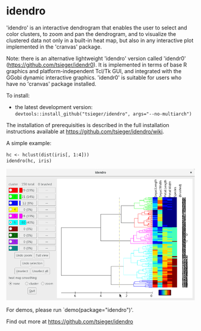 # idendro

'idendro' is an interactive dendrogram that enables the user to select 
and color clusters, to zoom and pan the dendrogram, and to visualize 
the clustered data not only in a built-in heat map, but also in any
interactive plot implemented in the 'cranvas' package.

Note: there is an alternative lightweight 'idendro' version called
'idendr0' (https://github.com/tsieger/idendr0).  It is implemented in
terms of base R graphics and platform-independent Tcl/Tk GUI, and
integrated with the GGobi dynamic interactive graphics. 'idendr0' is
suitable for users who have no 'cranvas' package installed.

To install:

* the latest development version: 
  `devtools::install_github("tsieger/idendro", args="--no-multiarch")`

The installation of prerequisities is described in the full installation
instructions available at https://github.com/tsieger/idendro/wiki.

A simple example:

    hc <- hclust(dist(iris[, 1:4]))
    idendro(hc, iris)

![Example](/man/figures/idendro1.png?raw=true "Simple example")

For demos, please run `demo(package="idendro")'.

Find out more at https://github.com/tsieger/idendro
